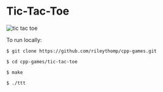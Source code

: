 # Tic-Tac-Toe

![tic tac toe](https://user-images.githubusercontent.com/35535783/57383346-a46cfc00-717c-11e9-9a8b-37bf01dc32ac.png)

To run locally:

```$ git clone https://github.com/rileythomp/cpp-games.git```

```$ cd cpp-games/tic-tac-toe```

```$ make```

```$ ./ttt```

